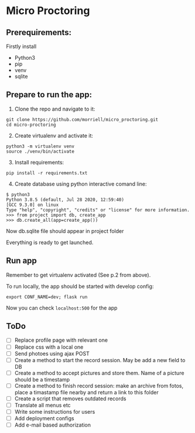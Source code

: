 # Micro Proctoring

## Prerequirements:

Firstly install

- Python3
- pip
- venv
- sqlite

## Prepare to run the app:

1. Clone the repo and navigate to it:

 ```
 git clone https://github.com/morriell/micro_proctoring.git
 cd micro-proctoring
 ```

2. Create virtualenv and activate it:

```
python3 -m virtualenv venv
source ./venv/bin/activate
```

3. Install requirements:

```
pip install -r requirements.txt
```

4. Create database using python interactive comand line:

```
$ python3
Python 3.8.5 (default, Jul 28 2020, 12:59:40) 
[GCC 9.3.0] on linux
Type "help", "copyright", "credits" or "license" for more information.
>>> from project import db, create_app
>>> db.create_all(app=create_app()) 
```

Now db.sqlite file should appear in project folder

Everything is ready to get launched.

## Run app

Remember to get virtualenv activated (See p.2 from above).

To run locally, the app should be started with develop config:

```
export CONF_NAME=dev; flask run
```

Now you can check `localhost:500` for the app

## ToDo

- [ ] Replace profile page with relevant one
- [ ] Replace css with a local one
- [ ] Send photoes using ajax POST
- [ ] Create a method to start the record session. May be add a new field to DB
- [ ] Create a method to accept pictures and store them. Name of a picture should be a timestamp
- [ ] Create a method to finish record session: make an archive from fotos, place a timastamp file nearby and return a link to this folder
- [ ] Create a script that removes outdated records
- [ ] Translate all menus etc
- [ ] Write some instructions for users
- [ ] Add deployment configs
- [ ] Add e-mail based authorization
